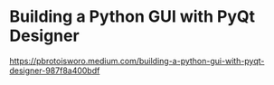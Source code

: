 # Building a Python GUI with PyQt Designer

https://pbrotoisworo.medium.com/building-a-python-gui-with-pyqt-designer-987f8a400bdf
